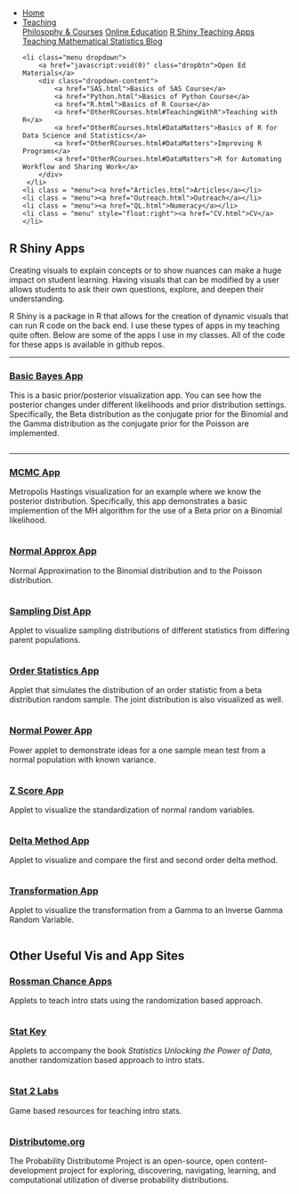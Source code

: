 
<head>
  <link rel="stylesheet" href="../css/styles.css">
</head>

<ul class = "menu">
    <li class = "menu"><a href="../index.html">Home</a></li>
    <li class="menu dropdown">
        <a href="javascript:void(0)" class="dropbtn">Teaching</a>
        <div class="dropdown-content">
            <a href="PhilosophyCourses.html">Philosophy & Courses</a>
            <a href="Online.html">Online Education</a>
            <a href="ShinyApps.html">R Shiny Teaching Apps</a>
            <a href="MathStat.html">Teaching Mathematical Statistics Blog</a>
        </div>
     </li>
    
    <li class="menu dropdown">
        <a href="javascript:void(0)" class="dropbtn">Open Ed Materials</a>
        <div class="dropdown-content">
            <a href="SAS.html">Basics of SAS Course</a>
            <a href="Python.html">Basics of Python Course</a>
            <a href="R.html">Basics of R Course</a>
            <a href="OtherRCourses.html#TeachingWithR">Teaching with R</a>
            <a href="OtherRCourses.html#DataMatters">Basics of R for Data Science and Statistics</a>
            <a href="OtherRCourses.html#DataMatters">Improving R Programs</a>
            <a href="OtherRCourses.html#DataMatters">R for Automating Workflow and Sharing Work</a>
        </div>
     </li>
    <li class = "menu"><a href="Articles.html">Articles</a></li>
    <li class = "menu"><a href="Outreach.html">Outreach</a></li>
    <li class = "menu"><a href="QL.html">Numeracy</a></li>
    <li class = "menu" style="float:right"><a href="CV.html">CV</a></li>
</ul>

<br style = "display: block; content: ''; margin-top: 10; ">

## R Shiny Apps

Creating visuals to explain concepts or to show nuances can make a huge
impact on student learning. Having visuals that can be modified by a
user allows students to ask their own questions, explore, and deepen
their understanding.

R Shiny is a package in R that allows for the creation of dynamic
visuals that can run R code on the back end. I use these types of apps
in my teaching quite often. Below are some of the apps I use in my
classes. All of the code for these apps is available in github
repos.

<hr class = "cool">

### <a href="https://shiny.stat.ncsu.edu/jbpost2/BasicBayes/" target = "_blank">Basic Bayes App</a>

This is a basic prior/posterior visualization app. You can see how the
posterior changes under different likelihoods and prior distribution
settings. Specifically, the Beta distribution as the conjugate prior for
the Binomial and the Gamma distribution as the conjugate prior for the
Poisson are
implemented.

<a href="https://shiny.stat.ncsu.edu/jbpost2/BasicBayes/" target = "_blank"><img   src="../images/Bayes.png" alt=""></a>

<hr class = "cool">

### <a href="https://shiny.stat.ncsu.edu/jbpost2/MCMC/" target = "_blank">MCMC App</a>

Metropolis Hastings visualization for an example where we know the
posterior distribution. Specifically, this app demonstrates a basic
implemention of the MH algorithm for the use of a Beta prior on a
Binomial
likelihood.

<a href="https://shiny.stat.ncsu.edu/jbpost2/MCMC/" target = "_blank"><img   src="../images/MCMC.png" alt=""></a>

### <a href="https://shiny.stat.ncsu.edu/jbpost2/NormalApproximation/" target = "_blank">Normal Approx App</a>

Normal Approximation to the Binomial distribution and to the Poisson
distribution.

<a href="https://shiny.stat.ncsu.edu/jbpost2/NormalApproximation/" target = "_blank"><img   src="../images/NormApprox.png" alt=""></a>

### <a href="https://shiny.stat.ncsu.edu/jbpost2/SamplingDistribution/" target = "_blank">Sampling Dist App</a>

Applet to visualize sampling distributions of different statistics from
differing parent
populations.

<a href="https://shiny.stat.ncsu.edu/jbpost2/SamplingDistribution/" target = "_blank"><img   src="../images/SamplingDist.png" alt=""></a>

### <a href="https://shiny.stat.ncsu.edu/jbpost2/OrderStatsDist/" target = "_blank">Order Statistics App</a>

Applet that simulates the distribution of an order statistic from a beta
distribution random sample. The joint distribution is also visualized as
well.

<a href="https://shiny.stat.ncsu.edu/jbpost2/OrderStatsDist/" target = "_blank"><img   src="../images/OrderStats.png" alt=""></a>

### <a href="https://shiny.stat.ncsu.edu/jbpost2/NormalPower/" target = "_blank">Normal Power App</a>

Power applet to demonstrate ideas for a one sample mean test from a
normal population with known
variance.

<a href="https://shiny.stat.ncsu.edu/jbpost2/NormalPower/" target = "_blank"><img   src="../images/Power.png" alt=""></a>

### <a href="https://shiny.stat.ncsu.edu/jbpost2/ZScores/" target = "_blank">Z Score App</a>

Applet to visualize the standardization of normal random
variables.

<a href="https://shiny.stat.ncsu.edu/jbpost2/ZScores/" target = "_blank"><img   src="../images/ZScores.png" alt=""></a>

### <a href="https://shiny.stat.ncsu.edu/jbpost2/Delta/" target = "_blank">Delta Method App</a>

Applet to visualize and compare the first and second order delta
method.

<a href="https://shiny.stat.ncsu.edu/jbpost2/Delta/" target = "_blank"><img   src="../images/Delta.png" alt=""></a>

### <a href="https://shiny.stat.ncsu.edu/jbpost2/Transform/" target = "_blank">Transformation App</a>

Applet to visualize the transformation from a Gamma to an Inverse Gamma
Random
Variable.

<a href="https://shiny.stat.ncsu.edu/jbpost2/Transform/" target = "_blank"><img   src="../images/transform.png" alt=""></a>

## Other Useful <strong>Vis and App Sites</strong>

### <a href="http://www.rossmanchance.com/applets/" target = "_blank">Rossman Chance Apps</a>

Applets to teach intro stats using the randomization based
approach.

<a href="http://www.rossmanchance.com/applets/" target = "_blank"><img   src="../images/RCApps.png" alt=""></a>

### <a href="http://www.lock5stat.com/statkey/index.html" target = "_blank">Stat Key</a>

Applets to accompany the book <i>Statistics Unlocking the Power of
Data</i>, another randomization based approach to intro
stats.

<a href="http://www.lock5stat.com/statkey/index.html" target = "_blank"><img   src="../images/StatKey.png" alt=""></a>

### <a href="http://web.grinnell.edu/individuals/kuipers/stat2labs/Labs.html" target = "_blank">Stat 2 Labs</a>

Game based resources for teaching intro
stats.

<a href="http://web.grinnell.edu/individuals/kuipers/stat2labs/Labs.html" target = "_blank"><img   src="../images/Stat2Labs.png" alt=""></a>

### <a href="http://www.distributome.org/" target = "_blank">Distributome.org</a>

The Probability Distributome Project is an open-source, open
content-development project for exploring, discovering, navigating,
learning, and computational utilization of diverse probability
distributions.

<a href="http://www.distributome.org/" target = "_blank"><img   src="../images/Distributome.png" alt=""></a>

